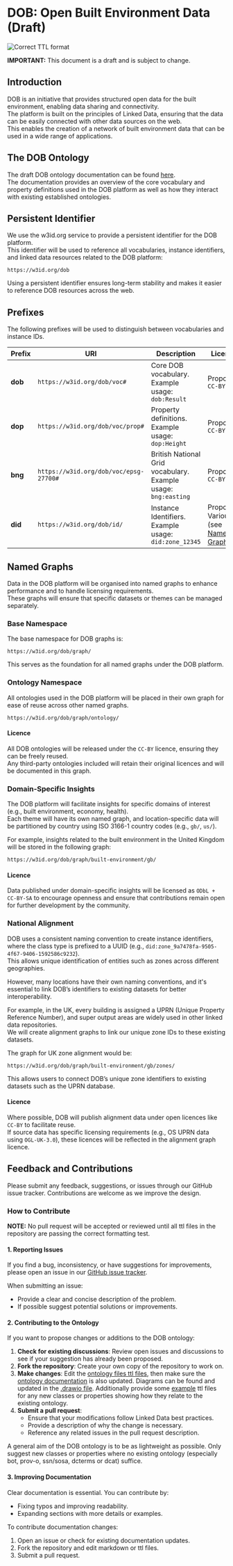 # DOB: Open Built Environment Data (Draft)

![Correct TTL format](https://github.com/abc-rp/dob/actions/workflows/ttlformat.yaml/badge.svg)

**IMPORTANT:** This document is a draft and is subject to change.

## Introduction

DOB is an initiative that provides structured open data for the built environment, enabling data sharing and connectivity.  
The platform is built on the principles of Linked Data, ensuring that the data can be easily connected with other data sources on the web.  
This enables the creation of a network of built environment data that can be used in a wide range of applications.

## The DOB Ontology

The draft DOB ontology documentation can be found [here](docs/ontology.md).  
The documentation provides an overview of the core vocabulary and property definitions used in the DOB platform as well as how they interact with existing established ontologies.

## Persistent Identifier

We use the w3id.org service to provide a persistent identifier for the DOB platform.  
This identifier will be used to reference all vocabularies, instance identifiers, and linked data resources related to the DOB platform:

```
https://w3id.org/dob
```

Using a persistent identifier ensures long-term stability and makes it easier to reference DOB resources across the web.

## Prefixes

The following prefixes will be used to distinguish between vocabularies and instance IDs.

| Prefix | URI | Description | Licence |
|--------|-----|-------------|---------|
| **dob** | `https://w3id.org/dob/voc#` | Core DOB vocabulary. Example usage: `dob:Result` | Proposed: `CC-BY` |
| **dop** | `https://w3id.org/dob/voc/prop#` | Property definitions. Example usage: `dop:Height` | Proposed: `CC-BY` |
| **bng** | `https://w3id.org/dob/voc/epsg-27700#` | British National Grid vocabulary. Example usage: `bng:easting` | Proposed: `CC-BY` |
| **did** | `https://w3id.org/dob/id/` | Instance Identifiers. Example usage: `did:zone_12345` | Proposed: Various (see [Named Graphs](#named-graphs)) |

## Named Graphs

Data in the DOB platform will be organised into named graphs to enhance performance and to handle licensing requirements.  
These graphs will ensure that specific datasets or themes can be managed separately.

### Base Namespace

The base namespace for DOB graphs is:

```
https://w3id.org/dob/graph/
```

This serves as the foundation for all named graphs under the DOB platform.

### Ontology Namespace

All ontologies used in the DOB platform will be placed in their own graph for ease of reuse across other named graphs.

```
https://w3id.org/dob/graph/ontology/
```

#### Licence

All DOB ontologies will be released under the `CC-BY` licence, ensuring they can be freely reused.  
Any third-party ontologies included will retain their original licences and will be documented in this graph.

### Domain-Specific Insights

The DOB platform will facilitate insights for specific domains of interest (e.g., built environment, economy, health).  
Each theme will have its own named graph, and location-specific data will be partitioned by country using ISO 3166-1 country codes (e.g., `gb/`, `us/`).

For example, insights related to the built environment in the United Kingdom will be stored in the following graph:

```
https://w3id.org/dob/graph/built-environment/gb/
```

#### Licence

Data published under domain-specific insights will be licensed as `ODbL + CC-BY-SA` to encourage openness and ensure that contributions remain open for further development by the community.

### National Alignment

DOB uses a consistent naming convention to create instance identifiers, where the class type is prefixed to a UUID (e.g., `did:zone_9a7478fa-9505-4f67-9406-1592586c9232`).  
This allows unique identification of entities such as zones across different geographies.

However, many locations have their own naming conventions, and it's essential to link DOB’s identifiers to existing datasets for better interoperability.

For example, in the UK, every building is assigned a UPRN (Unique Property Reference Number), and super output areas are widely used in other linked data repositories.  
We will create alignment graphs to link our unique zone IDs to these existing datasets.

The graph for UK zone alignment would be:

```
https://w3id.org/dob/graph/built-environment/gb/zones/
```

This allows users to connect DOB’s unique zone identifiers to existing datasets such as the UPRN database.

#### Licence

Where possible, DOB will publish alignment data under open licences like `CC-BY` to facilitate reuse.  
If source data has specific licensing requirements (e.g., OS UPRN data using `OGL-UK-3.0`), these licences will be reflected in the alignment graph licence.

## Feedback and Contributions

Please submit any feedback, suggestions, or issues through our GitHub issue tracker. Contributions are welcome as we improve the design.

### How to Contribute

**NOTE:** No pull request will be accepted or reviewed until all ttl files in the repository are passing the correct formatting test.

#### 1. Reporting Issues
If you find a bug, inconsistency, or have suggestions for improvements, please open an issue in our [GitHub issue tracker](https://github.com/abc-rp/dob/issues).

When submitting an issue:
- Provide a clear and concise description of the problem.
- If possible suggest potential solutions or improvements.

#### 2. Contributing to the Ontology
If you want to propose changes or additions to the DOB ontology:
1. **Check for existing discussions**: Review open issues and discussions to see if your suggestion has already been proposed.
2. **Fork the repository**: Create your own copy of the repository to work on.
3. **Make changes**: Edit the [ontology files ttl files](voc/), then make sure the [ontology documentation](docs/resources/ontology.md) is also updated. Diagrams can be found and updated in the [.drawio file](docs/resources/ontology.drawio). Additionally provide some [example](docs/resources/examples/) ttl files for any new classes or properties showing how they relate to the existing ontology.
4. **Submit a pull request**:
   - Ensure that your modifications follow Linked Data best practices.
   - Provide a description of why the change is necessary.
   - Reference any related issues in the pull request description.

A general aim of the DOB ontology is to be as lightweight as possible. Only suggest new classes or properties where no existing ontology (especially bot, prov-o, ssn/sosa, dcterms or dcat) suffice.

#### 3. Improving Documentation
Clear documentation is essential. You can contribute by:
- Fixing typos and improving readability.
- Expanding sections with more details or examples.

To contribute documentation changes:
1. Open an issue or check for existing documentation updates.
2. Fork the repository and edit markdown or ttl files.
3. Submit a pull request.